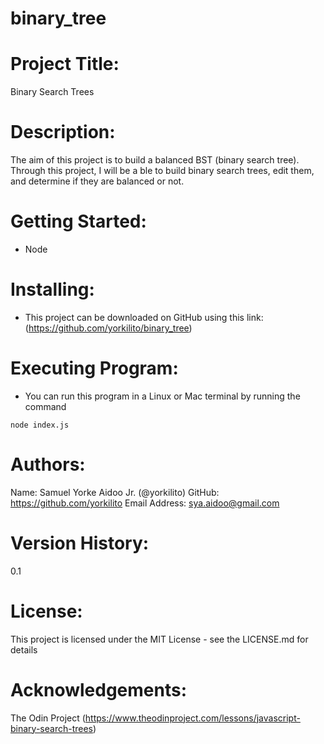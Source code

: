 # binary_tree
# Project Title: 
Binary Search Trees

# Description:
The aim of this project is to build a balanced BST (binary search tree). Through this project, I will be a ble to build binary search trees, edit them, and determine if they are balanced or not.


# Getting Started:
- Node

# Installing:
- This project can be downloaded on GitHub using this link: (https://github.com/yorkilito/binary_tree)

# Executing Program:
- You can run this program in a Linux or Mac terminal by running the command

`node index.js`

# Authors:
Name: Samuel Yorke Aidoo Jr. (@yorkilito)
GitHub: https://github.com/yorkilito
Email Address: sya.aidoo@gmail.com

# Version History:
0.1

# License:
This project is licensed under the MIT License - see the LICENSE.md for details

# Acknowledgements:
The Odin Project (https://www.theodinproject.com/lessons/javascript-binary-search-trees)
